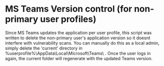 # MS Teams Version control (for non-primary user profiles)
Since MS Teams updates the application per user profile, this script was written to delete the non-primary user's application version so it doesnt interfere with vulnerability scans.
You can manually do this as a local admin, simply delete the 'current' directory in %userprofile%\AppData\Local\Microsoft\Teams\ . Once the user logs in again, the current folder will regenerate with the updated Teams version.
